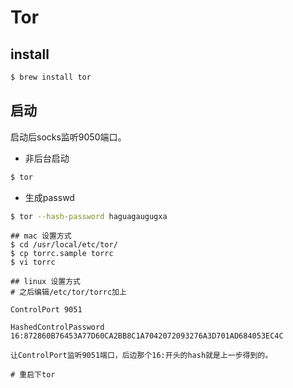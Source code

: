 # Tor

## install
```bash
$ brew install tor
```

## 启动
启动后socks监听9050端口。
- 非后台启动
```bash
$ tor
```
- 生成passwd
```bash
$ tor --hash-password haguagaugugxa
```

```
## mac 设置方式
$ cd /usr/local/etc/tor/
$ cp torrc.sample torrc
$ vi torrc

## linux 设置方式
# 之后编辑/etc/tor/torrc加上

ControlPort 9051

HashedControlPassword
16:872860B76453A77D60CA2BB8C1A7042072093276A3D701AD684053EC4C

让ControlPort监听9051端口，后边那个16:开头的hash就是上一步得到的。

# 重启下tor
```
